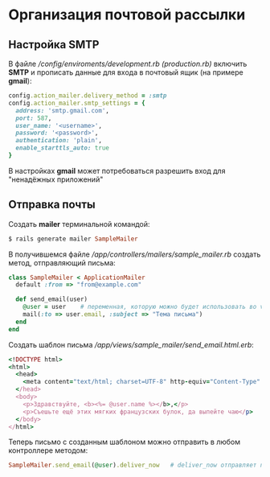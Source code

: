 # Организация почтовой рассылки
## Настройка SMTP
В файле */config/enviroments/development.rb (production.rb)* включить **SMTP** и прописать данные для входа в почтовый ящик (на примере **gmail**):
```ruby
config.action_mailer.delivery_method = :smtp
config.action_mailer.smtp_settings = {
  address: 'smtp.gmail.com',
  port: 587,
  user_name: '<username>',
  password: '<password>',
  authentication: 'plain',
  enable_starttls_auto: true
}
```
В настройках **gmail** может потребоваться разрешить вход для "ненадёжных приложений"
## Отправка почты
Создать **mailer** терминальной командой:
```ruby
$ rails generate mailer SampleMailer
```
В получившемся файле */app/controllers/mailers/sample_mailer.rb* создать метод, отправляющий письма:
```ruby
class SampleMailer < ApplicationMailer
  default :from => "from@example.com"

  def send_email(user)
    @user = user	# переменная, которую можно будет использовать во view
    mail(:to => user.email, :subject => "Тема письма")
  end
end
```
Создать шаблон письма */app/views/sample_mailer/send_email.html.erb*:
```ruby
<!DOCTYPE html>
<html>
  <head>
    <meta content="text/html; charset=UTF-8" http-equiv="Content-Type" />
  </head>
  <body>
    <p>Здравствуйте, <b><%= @user.name %></b>,</p>
    <p>Съешьте ещё этих мягких французских булок, да выпейте чаю</p>
  </body>
</html>
```
Теперь письмо с созданным шаблоном можно отправить в любом контроллере методом:
```ruby
SampleMailer.send_email(@user).deliver_now   # deliver_now отправляет письмо сразу
```
